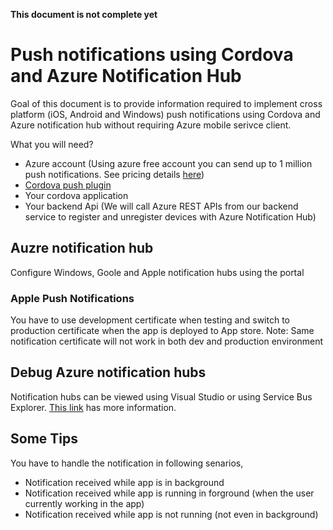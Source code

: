 **This document is not complete yet**

# Push notifications using Cordova and Azure Notification Hub

Goal of this document is to provide information required to implement cross platform (iOS, Android and Windows) push notifications using Cordova and Azure notification hub without requiring Azure mobile serivce client.

What you will need?
- Azure account (Using azure free account you can send up to 1 million push notifications. See pricing details [here](https://azure.microsoft.com/en-au/pricing/details/notification-hubs/))
- [Cordova push plugin](https://github.com/phonegap/phonegap-plugin-push)
- Your cordova application
- Your backend Api (We will call Azure REST APIs from our backend service to register and unregister devices with Azure Notification Hub)

## Auzre notification hub
Configure Windows, Goole and Apple notification hubs using the portal

### Apple Push Notifications
You have to use development certificate when testing and switch to production certificate when the app is deployed to App store.
Note: Same notification certificate will not work in both dev and production environment

## Debug Azure notification hubs

Notification hubs can be viewed using Visual Studio or using Service Bus Explorer. [This link](https://msdn.microsoft.com/en-us/library/azure/dn530751.aspx) has more information.

## Some Tips 
You have to handle the notification in following senarios,
- Notification received while app is in background
- Notification received while app is running in forground (when the user currently working in the app)
- Notification received while app is not running (not even in background)

